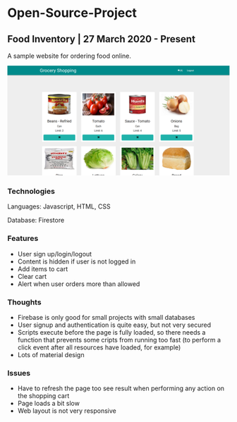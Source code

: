 # Open-Source-Project
## Food Inventory | 27 March 2020 -  Present

A sample website for ordering food online.



![alt text](https://github.com/tchu1997/Open-Source-Projects/blob/master/Food%20Inventory/img/index.PNG)

### Technologies

Languages: Javascript, HTML, CSS

Database: Firestore

### Features
- User sign up/login/logout
- Content is hidden if user is not logged in
- Add items to cart
- Clear cart
- Alert when user orders more than allowed

### Thoughts
- Firebase is only good for small projects with small databases
- User signup and authentication is quite easy, but not very secured
- Scripts execute before the page is fully loaded, so there needs a function that prevents some cripts from running too fast (to perform a click event after all resources have loaded, for example)
- Lots of material design
### Issues
- Have to refresh the page too see result when performing any action on the shopping cart
- Page loads a bit slow
- Web layout is not very responsive
